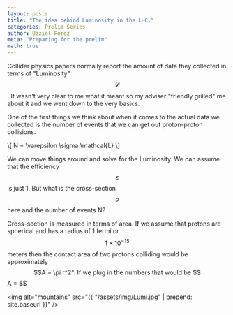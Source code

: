 ```yaml
---
layout: posts
title: "The idea behind Luminosity in the LHC."
categories: Prelim Series
author: Uzziel Perez
meta: "Preparing for the prelim"
math: true
---
```


Collider physics papers normally report the amount of data they collected in terms of "Luminosity" $$\mathcal{L}$$. It wasn't very clear to me what it meant so my adviser "friendly grilled" me about it and we went down to the very basics.

One of the first things we think about when it comes to the actual data we collected is the number of events that we can get out proton-proton collisions.

\\[ N = \varepsilon \sigma \mathcal{L} \\]

We can move things around and solve for the Luminosity. We can assume that the efficiency $$\varepsilon$$ is just 1. But what is the cross-section $$\sigma$$ here and the number of events N?

Cross-section is measured in terms of area. If we assume that protons are spherical and has a radius of 1 fermi or $$1\times10^{-15}$$ meters then the contact area of two protons colliding would be approximately $$A = \pi r^2". If we plug in the numbers that would be $$A = $$

<img alt="mountains" src="{{ "/assets/img/Lumi.jpg" | prepend: site.baseurl }}" />
